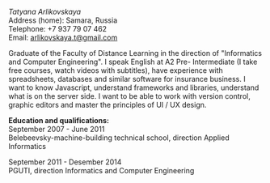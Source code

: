 _Tatyana Arlikovskaya_  
Address (home): Samara, Russia  
Telephone: +7 937 79 07 462  
Email: arlikovskaya.t@gmail.com

Graduate of the Faculty of Distance Learning in the direction of "Informatics and Computer Engineering". I speak English at A2 Pre-
Intermediate (I take free courses, watch videos with subtitles), have experience with spreadsheets, databases and similar software for insurance business. I want to know Javascript, understand frameworks and libraries, understand what is on the server side. I want to be able to work with version control, graphic editors and master the principles of UI / UX design.

__Education and qualifications:__  
September 2007 - June 2011  
Belebeevsky-machine-building technical school, direction Applied Informatics

September 2011 - Desember 2014  
PGUTI, direction Informatics and Computer Engineering
